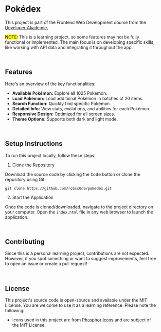 # Pokédex

This project is part of the Frontend Web Development course from the [Developer Akademie.](https://developerakademie.com/) 

<mark>NOTE:</mark> This is a learning project, so some features may not be fully functional or implemented. The main focus is on developing specific skills, like working with API data and integrating it throughout the app.

<br>

## Features

Here's an overview of the key functionalities:

- **Available Pokémon:** Explore all 1025 Pokémon.
- **Load Pokémon:** Load additional Pokémon in batches of 20 items.
- **Search Function:** Quickly find specific Pokémon.
- **Detailed Info:** View stats, evolutions, and abilities for each Pokémon.
- **Responsive Design:** Optimized for all screen sizes.
- **Theme Options:** Supports both dark and light mode.

<br>

## Setup Instructions

To run this project locally, follow these steps:

1. Clone the Repository

Download the source code by clicking the <kbd>Code</kbd> button or clone the repository using Git:

```
git clone https://github.com/robsc0de/pokedex.git
```

2. Start the Application

Once the code is cloned/downloaded, navigate to the project directory on your computer. Open the `index.html` file in any web browser to launch the application.

<br>

## Contributing
Since this is a personal learning project, contributions are not expected. However, if you spot something or want to suggest improvements, feel free to open an issue or create a pull request!

<br>

## License

This project's source code is open-source and available under the MIT License. You are welcome to use it as a learning reference. Please note the following:

- Icons used in this project are from [Phosphor Icons](https://phosphoricons.com/) and are subject of the MIT License.
